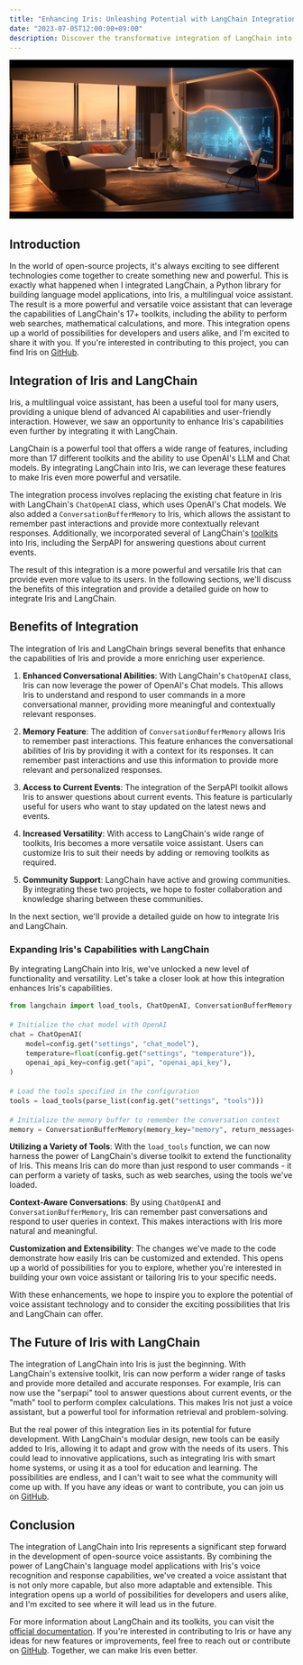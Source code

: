 ```yaml
---
title: "Enhancing Iris: Unleashing Potential with LangChain Integration"
date: "2023-07-05T12:00:00+09:00"
description: Discover the transformative integration of LangChain into the Iris voice assistant. This post details how the addition of LangChain's powerful toolkits, including the SerpAPI, enhances Iris's capabilities, paving the way for innovative applications such as smart home integration and more.
---
```


![A modern living room with a smart home system integrated with Iris.](./Envision_a_modern_living_room_with_a_smart_home_s_9436a86b-e8fd-4604-81b0-65d4c2c1e1ca.png)

## Introduction

In the world of open-source projects, it's always exciting to see different technologies come together to create something new and powerful. This is exactly what happened when I integrated LangChain, a Python library for building language model applications, into Iris, a multilingual voice assistant. The result is a more powerful and versatile voice assistant that can leverage the capabilities of LangChain's 17+ toolkits, including the ability to perform web searches, mathematical calculations, and more. This integration opens up a world of possibilities for developers and users alike, and I'm excited to share it with you. If you're interested in contributing to this project, you can find Iris on [GitHub](https://github.com/ywkim/iris).

## Integration of Iris and LangChain

Iris, a multilingual voice assistant, has been a useful tool for many users, providing a unique blend of advanced AI capabilities and user-friendly interaction. However, we saw an opportunity to enhance Iris's capabilities even further by integrating it with LangChain.

LangChain is a powerful tool that offers a wide range of features, including more than 17 different toolkits and the ability to use OpenAI's LLM and Chat models. By integrating LangChain into Iris, we can leverage these features to make Iris even more powerful and versatile.

The integration process involves replacing the existing chat feature in Iris with LangChain's `ChatOpenAI` class, which uses OpenAI's Chat models. We also added a `ConversationBufferMemory` to Iris, which allows the assistant to remember past interactions and provide more contextually relevant responses. Additionally, we incorporated several of LangChain's [toolkits](https://python.langchain.com/docs/modules/agents/tools/) into Iris, including the SerpAPI for answering questions about current events.

The result of this integration is a more powerful and versatile Iris that can provide even more value to its users. In the following sections, we'll discuss the benefits of this integration and provide a detailed guide on how to integrate Iris and LangChain.

## Benefits of Integration

The integration of Iris and LangChain brings several benefits that enhance the capabilities of Iris and provide a more enriching user experience.

1. **Enhanced Conversational Abilities**: With LangChain's `ChatOpenAI` class, Iris can now leverage the power of OpenAI's Chat models. This allows Iris to understand and respond to user commands in a more conversational manner, providing more meaningful and contextually relevant responses.

2. **Memory Feature**: The addition of `ConversationBufferMemory` allows Iris to remember past interactions. This feature enhances the conversational abilities of Iris by providing it with a context for its responses. It can remember past interactions and use this information to provide more relevant and personalized responses.

3. **Access to Current Events**: The integration of the SerpAPI toolkit allows Iris to answer questions about current events. This feature is particularly useful for users who want to stay updated on the latest news and events.

4. **Increased Versatility**: With access to LangChain's wide range of toolkits, Iris becomes a more versatile voice assistant. Users can customize Iris to suit their needs by adding or removing toolkits as required.

5. **Community Support**: LangChain have active and growing communities. By integrating these two projects, we hope to foster collaboration and knowledge sharing between these communities.

In the next section, we'll provide a detailed guide on how to integrate Iris and LangChain.

### Expanding Iris's Capabilities with LangChain

By integrating LangChain into Iris, we've unlocked a new level of functionality and versatility. Let's take a closer look at how this integration enhances Iris's capabilities.

```python
from langchain import load_tools, ChatOpenAI, ConversationBufferMemory

# Initialize the chat model with OpenAI
chat = ChatOpenAI(
    model=config.get("settings", "chat_model"),
    temperature=float(config.get("settings", "temperature")),
    openai_api_key=config.get("api", "openai_api_key"),
)

# Load the tools specified in the configuration
tools = load_tools(parse_list(config.get("settings", "tools")))

# Initialize the memory buffer to remember the conversation context
memory = ConversationBufferMemory(memory_key="memory", return_messages=True)
```

**Utilizing a Variety of Tools**: With the `load_tools` function, we can now harness the power of LangChain's diverse toolkit to extend the functionality of Iris. This means Iris can do more than just respond to user commands - it can perform a variety of tasks, such as web searches, using the tools we've loaded.

**Context-Aware Conversations**: By using `ChatOpenAI` and `ConversationBufferMemory`, Iris can remember past conversations and respond to user queries in context. This makes interactions with Iris more natural and meaningful.

**Customization and Extensibility**: The changes we've made to the code demonstrate how easily Iris can be customized and extended. This opens up a world of possibilities for you to explore, whether you're interested in building your own voice assistant or tailoring Iris to your specific needs.

With these enhancements, we hope to inspire you to explore the potential of voice assistant technology and to consider the exciting possibilities that Iris and LangChain can offer.

## The Future of Iris with LangChain

The integration of LangChain into Iris is just the beginning. With LangChain's extensive toolkit, Iris can now perform a wider range of tasks and provide more detailed and accurate responses. For example, Iris can now use the "serpapi" tool to answer questions about current events, or the "math" tool to perform complex calculations. This makes Iris not just a voice assistant, but a powerful tool for information retrieval and problem-solving.

But the real power of this integration lies in its potential for future development. With LangChain's modular design, new tools can be easily added to Iris, allowing it to adapt and grow with the needs of its users. This could lead to innovative applications, such as integrating Iris with smart home systems, or using it as a tool for education and learning. The possibilities are endless, and I can't wait to see what the community will come up with. If you have any ideas or want to contribute, you can join us on [GitHub](https://github.com/ywkim/iris).

## Conclusion

The integration of LangChain into Iris represents a significant step forward in the development of open-source voice assistants. By combining the power of LangChain's language model applications with Iris's voice recognition and response capabilities, we've created a voice assistant that is not only more capable, but also more adaptable and extensible. This integration opens up a world of possibilities for developers and users alike, and I'm excited to see where it will lead us in the future.

For more information about LangChain and its toolkits, you can visit the [official documentation](https://python.langchain.com/docs/modules/agents/tools/). If you're interested in contributing to Iris or have any ideas for new features or improvements, feel free to reach out or contribute on [GitHub](https://github.com/ywkim/iris). Together, we can make Iris even better.
